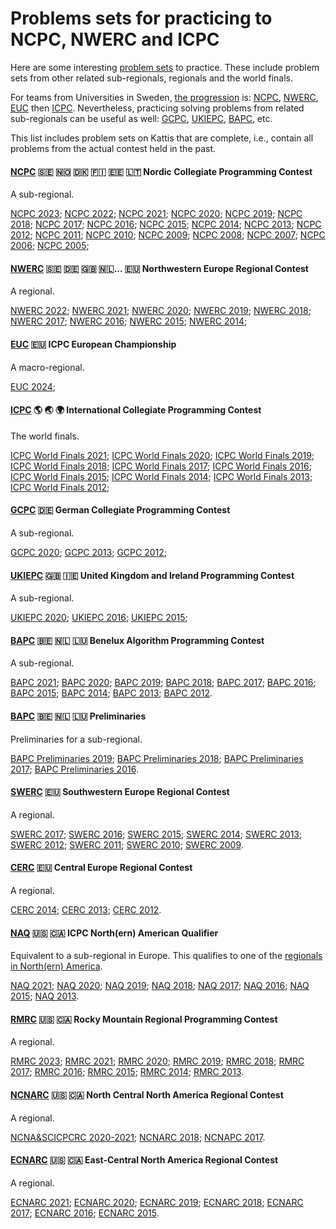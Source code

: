 Problems sets for practicing to NCPC, NWERC and ICPC
====================================================

Here are some interesting [problem sets] to practice.
These include problem sets from other related
sub-regionals, regionals and the world finals.

For teams from Universities in Sweden,
[the progression](ncpc.md) is: 
[NCPC], [NWERC], [EUC] then [ICPC].
Nevertheless, practicing solving problems from related sub-regionals
can be useful as well: [GCPC], [UKIEPC], [BAPC], etc.

This list includes problem sets on Kattis that are complete, i.e.,
contain all problems from the actual contest held in the past.


#### [NCPC] 🇸🇪 🇳🇴 🇩🇰 🇫🇮 🇪🇪 🇱🇹 Nordic Collegiate Programming Contest

A sub-regional.

[NCPC 2023];
[NCPC 2022];
[NCPC 2021];
[NCPC 2020];
[NCPC 2019];
[NCPC 2018];
[NCPC 2017];
[NCPC 2016];
[NCPC 2015];
[NCPC 2014];
[NCPC 2013];
[NCPC 2012];
[NCPC 2011];
[NCPC 2010];
[NCPC 2009];
[NCPC 2008];
[NCPC 2007];
[NCPC 2006];
[NCPC 2005];


#### [NWERC] 🇸🇪 🇩🇪 🇬🇧 🇳🇱... 🇪🇺 Northwestern Europe Regional Contest

A regional.

[NWERC 2022];
[NWERC 2021];
[NWERC 2020];
[NWERC 2019];
[NWERC 2018];
[NWERC 2017];
[NWERC 2016];
[NWERC 2015];
[NWERC 2014];


#### [EUC] 🇪🇺 ICPC European Championship

A macro-regional.

[EUC 2024];


#### [ICPC] 🌎 🌏 🌍 International Collegiate Programming Contest

The world finals.

[ICPC World Finals 2021];
[ICPC World Finals 2020];
[ICPC World Finals 2019];
[ICPC World Finals 2018];
[ICPC World Finals 2017];
[ICPC World Finals 2016];
[ICPC World Finals 2015];
[ICPC World Finals 2014];
[ICPC World Finals 2013];
[ICPC World Finals 2012];


#### [GCPC] 🇩🇪 German Collegiate Programming Contest

A sub-regional.

[GCPC 2020];
[GCPC 2013];
[GCPC 2012];


#### [UKIEPC] 🇬🇧 🇮🇪 United Kingdom and Ireland Programming Contest

A sub-regional.

[UKIEPC 2020];
[UKIEPC 2016];
[UKIEPC 2015];


#### [BAPC] 🇧🇪 🇳🇱 🇱🇺 Benelux Algorithm Programming Contest

A sub-regional.

[BAPC 2021];
[BAPC 2020];
[BAPC 2019];
[BAPC 2018];
[BAPC 2017];
[BAPC 2016];
[BAPC 2015];
[BAPC 2014];
[BAPC 2013];
[BAPC 2012].

#### [BAPC] 🇧🇪 🇳🇱 🇱🇺 Preliminaries

Preliminaries for a sub-regional.

[BAPC Preliminaries 2019];
[BAPC Preliminaries 2018];
[BAPC Preliminaries 2017];
[BAPC Preliminaries 2016].


#### [SWERC] 🇪🇺 Southwestern Europe Regional Contest

A regional.

[SWERC 2017];
[SWERC 2016];
[SWERC 2015];
[SWERC 2014];
[SWERC 2013];
[SWERC 2012];
[SWERC 2011];
[SWERC 2010];
[SWERC 2009].


#### [CERC] 🇪🇺 Central Europe Regional Contest

A regional.

[CERC 2014];
[CERC 2013];
[CERC 2012].


#### [NAQ] 🇺🇸 🇨🇦 ICPC North(ern) American Qualifier

Equivalent to a sub-regional in Europe.
This qualifies to one of the [regionals in North(ern) America].

[NAQ 2021];
[NAQ 2020];
[NAQ 2019];
[NAQ 2018];
[NAQ 2017];
[NAQ 2016];
[NAQ 2015];
[NAQ 2013].


#### [RMRC] 🇺🇸 🇨🇦 Rocky Mountain Regional Programming Contest

A regional.

[RMRC 2023];
[RMRC 2021];
[RMRC 2020];
[RMRC 2019];
[RMRC 2018];
[RMRC 2017];
[RMRC 2016];
[RMRC 2015];
[RMRC 2014];
[RMRC 2013].


#### [NCNARC] 🇺🇸 🇨🇦 North Central North America Regional Contest

A regional.

[NCNA&SCICPCRC 2020-2021];
[NCNARC 2018];
[NCNAPC 2017].


#### [ECNARC] 🇺🇸 🇨🇦 East-Central North America Regional Contest

A regional.

[ECNARC 2021];
[ECNARC 2020];
[ECNARC 2019];
[ECNARC 2018];
[ECNARC 2017];
[ECNARC 2016];
[ECNARC 2015].


[problem sets]: https://open.kattis.com/problem-sources/

[NCPC 2023]: https://open.kattis.com/problem-sources/Nordic%20Collegiate%20Programming%20Contest%20%28NCPC%29%202023?order=difficulty_data
[NCPC 2022]: https://open.kattis.com/problem-sources/Nordic%20Collegiate%20Programming%20Contest%20%28NCPC%29%202022?order=difficulty_data
[NCPC 2021]: https://open.kattis.com/problem-sources/Nordic%20Collegiate%20Programming%20Contest%20%28NCPC%29%202021?order=difficulty_data
[NCPC 2020]: https://open.kattis.com/problem-sources/Nordic%20Collegiate%20Programming%20Contest%20%28NCPC%29%202020?order=difficulty_data
[NCPC 2019]: https://open.kattis.com/problem-sources/Nordic%20Collegiate%20Programming%20Contest%20%28NCPC%29%202019?order=difficulty_data
[NCPC 2018]: https://open.kattis.com/problem-sources/Nordic%20Collegiate%20Programming%20Contest%20%28NCPC%29%202018?order=difficulty_data
[NCPC 2017]: https://open.kattis.com/problem-sources/Nordic%20Collegiate%20Programming%20Contest%20%28NCPC%29%202017?order=difficulty_data
[NCPC 2016]: https://open.kattis.com/problem-sources/Nordic%20Collegiate%20Programming%20Contest%20%28NCPC%29%202016?order=difficulty_data
[NCPC 2015]: https://open.kattis.com/problem-sources/Nordic%20Collegiate%20Programming%20Contest%20%28NCPC%29%202015?order=difficulty_data
[NCPC 2014]: https://open.kattis.com/problem-sources/Nordic%20Collegiate%20Programming%20Contest%20%28NCPC%29%202014?order=difficulty_data
[NCPC 2013]: https://open.kattis.com/problem-sources/Nordic%20Collegiate%20Programming%20Contest%20%28NCPC%29%202013?order=difficulty_data
[NCPC 2012]: https://open.kattis.com/problem-sources/Nordic%20Collegiate%20Programming%20Contest%20%28NCPC%29%202012?order=difficulty_data
[NCPC 2011]: https://open.kattis.com/problem-sources/Nordic%20Collegiate%20Programming%20Contest%20%28NCPC%29%202011?order=difficulty_data
[NCPC 2010]: https://open.kattis.com/problem-sources/Nordic%20Collegiate%20Programming%20Contest%20%28NCPC%29%202010?order=difficulty_data
[NCPC 2009]: https://open.kattis.com/problem-sources/Nordic%20Collegiate%20Programming%20Contest%20%28NCPC%29%202009?order=difficulty_data
[NCPC 2008]: https://open.kattis.com/problem-sources/Nordic%20Collegiate%20Programming%20Contest%20%28NCPC%29%202008?order=difficulty_data
[NCPC 2007]: https://open.kattis.com/problem-sources/Nordic%20Collegiate%20Programming%20Contest%20%28NCPC%29%202007?order=difficulty_data
[NCPC 2006]: https://open.kattis.com/problem-sources/Nordic%20Collegiate%20Programming%20Contest%20%28NCPC%29%202006?order=difficulty_data
[NCPC 2005]: https://open.kattis.com/problem-sources/Nordic%20Collegiate%20Programming%20Contest%20%28NCPC%29%202005?order=difficulty_data

[NWERC 2022]: https://open.kattis.com/problem-sources/Northwestern%20Europe%20Regional%20Contest%20(NWERC)%202022?order=difficulty_data
[NWERC 2021]: https://open.kattis.com/problem-sources/Northwestern%20Europe%20Regional%20Contest%20(NWERC)%202021?order=difficulty_data
[NWERC 2020]: https://open.kattis.com/problem-sources/Northwestern%20Europe%20Regional%20Contest%20(NWERC)%202020?order=difficulty_data
[NWERC 2019]: https://open.kattis.com/problem-sources/Northwestern%20Europe%20Regional%20Contest%20(NWERC)%202019?order=difficulty_data
[NWERC 2018]: https://open.kattis.com/problem-sources/Northwestern%20Europe%20Regional%20Contest%20(NWERC)%202018?order=difficulty_data
[NWERC 2017]: https://open.kattis.com/problem-sources/Northwestern%20Europe%20Regional%20Contest%20(NWERC)%202017?order=difficulty_data
[NWERC 2016]: https://open.kattis.com/problem-sources/Northwestern%20Europe%20Regional%20Contest%20(NWERC)%202016?order=difficulty_data
[NWERC 2015]: https://open.kattis.com/problem-sources/Northwestern%20Europe%20Regional%20Contest%20(NWERC)%202015?order=difficulty_data
[NWERC 2014]: https://open.kattis.com/problem-sources/Northwestern%20Europe%20Regional%20Contest%20(NWERC)%202014?order=difficulty_data

[EUC 2024]: https://euc.icpc.global/wp-content/uploads/2024/03/EUC2024_ProblemSet.pdf

[ICPC World Finals 2021]: https://open.kattis.com/problem-sources/ICPC%20World%20Finals%202021?order=difficulty_data
[ICPC World Finals 2020]: https://open.kattis.com/problem-sources/ICPC%20World%20Finals%202020?order=difficulty_data
[ICPC World Finals 2019]: https://open.kattis.com/problem-sources/ACM-ICPC%20World%20Finals%202019?order=difficulty_data
[ICPC World Finals 2018]: https://open.kattis.com/problem-sources/International%20Collegiate%20Programming%20Contest%20%28ACM-ICPC%29%20World%20Finals%202018?order=difficulty_data
[ICPC World Finals 2017]: https://open.kattis.com/problem-sources/International%20Collegiate%20Programming%20Contest%20%28ACM-ICPC%29%20World%20Finals%202017?order=difficulty_data
[ICPC World Finals 2016]: https://open.kattis.com/problem-sources/International%20Collegiate%20Programming%20Contest%20%28ACM-ICPC%29%20World%20Finals%202016?order=difficulty_data
[ICPC World Finals 2015]: https://open.kattis.com/problem-sources/International%20Collegiate%20Programming%20Contest%20%28ACM-ICPC%29%20World%20Finals%202015?order=difficulty_data
[ICPC World Finals 2014]: https://open.kattis.com/problem-sources/International%20Collegiate%20Programming%20Contest%20%28ACM-ICPC%29%20World%20Finals%202014?order=difficulty_data
[ICPC World Finals 2013]: https://open.kattis.com/problem-sources/International%20Collegiate%20Programming%20Contest%20%28ACM-ICPC%29%20World%20Finals%202013?order=difficulty_data
[ICPC World Finals 2012]: https://open.kattis.com/problem-sources/International%20Collegiate%20Programming%20Contest%20%28ACM-ICPC%29%20World%20Finals%202012?order=difficulty_data

[GCPC 2020]: https://open.kattis.com/problem-sources/German%20Collegiate%20Programming%20Contest%20%28GCPC%29%202020?order=difficulty_data
[GCPC 2013]: https://open.kattis.com/problem-sources/German%20Collegiate%20Programming%20Contest%20%28GCPC%29%202013?order=difficulty_data
[GCPC 2012]: https://open.kattis.com/problem-sources/German%20Collegiate%20Programming%20Contest%20%28GCPC%29%202012?order=difficulty_data

[UKIEPC 2020]: https://open.kattis.com/problem-sources/United%20Kingdom%20and%20Ireland%20Programming%20Contest%20%28UKIEPC%29%202020?order=difficulty_data
[UKIEPC 2016]: https://open.kattis.com/problem-sources/United%20Kingdom%20and%20Ireland%20Programming%20Contest%20%28UKIEPC%29%202016?order=difficulty_data
[UKIEPC 2015]: https://open.kattis.com/problem-sources/United%20Kingdom%20and%20Ireland%20Programming%20Contest%20%28UKIEPC%29%202015?order=difficulty_data

[BAPC 2021]: https://open.kattis.com/problem-sources/Benelux%20Algorithm%20Programming%20Contest%20%28BAPC%29%202021?order=difficulty_data
[BAPC 2020]: https://open.kattis.com/problem-sources/Benelux%20Algorithm%20Programming%20Contest%20%28BAPC%29%202020?order=difficulty_data
[BAPC 2019]: https://open.kattis.com/problem-sources/Benelux%20Algorithm%20Programming%20Contest%20%28BAPC%29%202019?order=difficulty_data
[BAPC 2018]: https://open.kattis.com/problem-sources/Benelux%20Algorithm%20Programming%20Contest%20%28BAPC%29%202018?order=difficulty_data
[BAPC 2017]: https://open.kattis.com/problem-sources/Benelux%20Algorithm%20Programming%20Contest%20%28BAPC%29%202017?order=difficulty_data
[BAPC 2016]: https://open.kattis.com/problem-sources/Benelux%20Algorithm%20Programming%20Contest%20%28BAPC%29%202016?order=difficulty_data
[BAPC 2015]: https://open.kattis.com/problem-sources/Benelux%20Algorithm%20Programming%20Contest%20%28BAPC%29%202015?order=difficulty_data
[BAPC 2014]: https://open.kattis.com/problem-sources/Benelux%20Algorithm%20Programming%20Contest%20%28BAPC%29%202014?order=difficulty_data
[BAPC 2013]: https://open.kattis.com/problem-sources/Benelux%20Algorithm%20Programming%20Contest%20%28BAPC%29%202013?order=difficulty_data
[BAPC 2012]: https://open.kattis.com/problem-sources/Benelux%20Algorithm%20Programming%20Contest%20%28BAPC%29%202012?order=difficulty_data

[BAPC preliminaries 2019]: https://open.kattis.com/problem-sources/Benelux%20Algorithm%20Programming%20Contest%20%28BAPC%29%20preliminaries%202019?order=difficulty_data
[BAPC preliminaries 2018]: https://open.kattis.com/problem-sources/Benelux%20Algorithm%20Programming%20Contest%20%28BAPC%29%20preliminaries%202018?order=difficulty_data
[BAPC preliminaries 2017]: https://open.kattis.com/problem-sources/Benelux%20Algorithm%20Programming%20Contest%20%28BAPC%29%20preliminaries%202017?order=difficulty_data
[BAPC preliminaries 2016]: https://open.kattis.com/problem-sources/Benelux%20Algorithm%20Programming%20Contest%20%28BAPC%29%20preliminaries%202016?order=difficulty_data

[SWERC 2017]: https://open.kattis.com/problem-sources/Southwestern%20Europe%20Regional%20Contest%20%28SWERC%29%202017?order=difficulty_data
[SWERC 2016]: https://open.kattis.com/problem-sources/Southwestern%20Europe%20Regional%20Contest%20%28SWERC%29%202016?order=difficulty_data
[SWERC 2015]: https://open.kattis.com/problem-sources/Southwestern%20Europe%20Regional%20Contest%20%28SWERC%29%202015?order=difficulty_data
[SWERC 2014]: https://open.kattis.com/problem-sources/Southwestern%20Europe%20Regional%20Contest%20%28SWERC%29%202014?order=difficulty_data
[SWERC 2013]: https://open.kattis.com/problem-sources/Southwestern%20Europe%20Regional%20Contest%20%28SWERC%29%202013?order=difficulty_data
[SWERC 2012]: https://open.kattis.com/problem-sources/Southwestern%20Europe%20Regional%20Contest%20%28SWERC%29%202012?order=difficulty_data
[SWERC 2011]: https://open.kattis.com/problem-sources/Southwestern%20Europe%20Regional%20Contest%20%28SWERC%29%202011?order=difficulty_data
[SWERC 2010]: https://open.kattis.com/problem-sources/Southwestern%20Europe%20Regional%20Contest%20%28SWERC%29%202010?order=difficulty_data
[SWERC 2009]: https://open.kattis.com/problem-sources/Southwestern%20Europe%20Regional%20Contest%20%28SWERC%29%202009?order=difficulty_data

[CERC 2016]: https://open.kattis.com/problem-sources/Central%20Europe%20Regional%20Contest%20%28CERC%29%202016?order=difficulty_data
[CERC 2015]: https://open.kattis.com/problem-sources/Central%20Europe%20Regional%20Contest%20%28CERC%29%202015?order=difficulty_data
[CERC 2014]: https://open.kattis.com/problem-sources/Central%20Europe%20Regional%20Contest%20%28CERC%29%202014?order=difficulty_data
[CERC 2013]: https://open.kattis.com/problem-sources/Central%20Europe%20Regional%20Contest%20%28CERC%29%202013?order=difficulty_data
[CERC 2012]: https://open.kattis.com/problem-sources/Central%20Europe%20Regional%20Contest%20%28CERC%29%202012?order=difficulty_data

[NAQ 2021]: https://open.kattis.com/problem-sources/2021%20ICPC%20North%20American%20Qualifier%20Contest%20%28Jan%202022%29?order=difficulty_data
[NAQ 2020]: https://open.kattis.com/problem-sources/2020%20ICPC%20North%20American%20Qualifier%20Contest?order=difficulty_data
[NAQ 2019]: https://open.kattis.com/problem-sources/2019%20ICPC%20North%20American%20Qualifier%20Contest?order=difficulty_data
[NAQ 2018]: https://open.kattis.com/problem-sources/2018%20ICPC%20North%20American%20Qualifier%20Contest?order=difficulty_data
[NAQ 2017]: https://open.kattis.com/problem-sources/2017%20ICPC%20North%20American%20Qualifier%20Contest?order=difficulty_data
[NAQ 2016]: https://open.kattis.com/problem-sources/2016%20ICPC%20North%20American%20Qualifier%20Contest?order=difficulty_data
[NAQ 2015]: https://open.kattis.com/problem-sources/2015%20ICPC%20North%20American%20Qualifier%20Contest?order=difficulty_data
[NAQ 2013]: https://open.kattis.com/problem-sources/2013%20ACM-ICPC%20North%20American%20Qualifier?order=difficulty_data

[RMRC 2023]: https://open.kattis.com/problem-sources/Rocky%20Mountain%20Regional%20Programming%20Contest%202023?order=difficulty_data
[RMRC 2021]: https://open.kattis.com/problem-sources/Rocky%20Mountain%20Regional%20Programming%20Contest%202021?order=difficulty_data
[RMRC 2020]: https://open.kattis.com/problem-sources/Rocky%20Mountain%20Regional%20Programming%20Contest%202020?order=difficulty_data
[RMRC 2019]: https://open.kattis.com/problem-sources/Rocky%20Mountain%20Regional%20Programming%20Contest%202019?order=difficulty_data
[RMRC 2018]: https://open.kattis.com/problem-sources/Rocky%20Mountain%20Regional%20Programming%20Contest%202018?order=difficulty_data
[RMRC 2017]: https://open.kattis.com/problem-sources/Rocky%20Mountain%20Regional%20Contest%20%28RMRC%29%202017?order=difficulty_data
[RMRC 2016]: https://open.kattis.com/problem-sources/Rocky%20Mountain%20Regional%20Contest%20%28RMRC%29%202016?order=difficulty_data
[RMRC 2015]: https://open.kattis.com/problem-sources/Rocky%20Mountain%20Regional%20Contest%20%28RMRC%29%202015?order=difficulty_data
[RMRC 2014]: https://open.kattis.com/problem-sources/Rocky%20Mountain%20Regional%20Contest%20%28RMRC%29%202014?order=difficulty_data
[RMRC 2013]: https://open.kattis.com/problem-sources/Rocky%20Mountain%20Regional%20Contest%20%28RMRC%29%202013?order=difficulty_data

[NCNA&SCICPCRC 2020-2021]: https://open.kattis.com/problem-sources/2020-2021%20North%20Central%20North%20America%20and%20Southern%20California%20ICPC%20Regional%20Contest?order=difficulty_data
[NCNARC 2018]: https://open.kattis.com/problem-sources/2018%20ACM-ICPC%20North%20Central%20North%20America%20Regional%20Contest?order=difficulty_data
[NCNAPC 2017]: https://open.kattis.com/problem-sources/2017%20ACM%20ICPC%20North%20Central%20North%20America%20Regional%20Contest?order=difficulty_data

[ECNARC 2021]: https://open.kattis.com/problem-sources/2021%20ICPC%20East-Central%20NA%20Regional%20Contest?order=difficulty_data
[ECNARC 2020]: https://open.kattis.com/problem-sources/2020%20ICPC%20East-Central%20NA%20Regional%20Contest?order=difficulty_data
[ECNARC 2019]: https://open.kattis.com/problem-sources/2019%20ICPC%20East-Central%20NA%20Regional%20Contest?order=difficulty_data
[ECNARC 2018]: https://open.kattis.com/problem-sources/2018%20ICPC%20East-Central%20NA%20Regional%20Contest?order=difficulty_data
[ECNARC 2017]: https://open.kattis.com/problem-sources/2017%20ICPC%20East-Central%20NA%20Regional%20Contest?order=difficulty_data
[ECNARC 2016]: https://open.kattis.com/problem-sources/2016%20ICPC%20East-Central%20NA%20Regional%20Contest?order=difficulty_data
[ECNARC 2015]: https://open.kattis.com/problem-sources/2015%20ICPC%20East-Central%20NA%20Regional%20Contest?order=difficulty_data

[NCPC]: https://nordic.icpc.io/
[Nordic Collegiate Programming Contest (NCPC)]: https://nordic.icpc.io/
[NWERC]: https://nwerc.eu/
[EUC]: https://euc.icpc.global/
[ICPC]: https://icpc.global/
[BAPC]: https://bapc.eu/
[UKIEPC]: http://ukiepc.info/
[GCPC]: https://gcpc.nwerc.eu/
[SWERC]: https://swerc.eu/
[CERC]: https://cerc.acm.si/
[NAQ]: https://na.icpc.global/naq/
[RMRC]: https://rocky.icpc.io/
[NCNARC]: https://na.icpc.global/ncna/
[ECNARC]: https://na.icpc.global/ecna/
[regionals in North(ern) America]: https://na.icpc.global/regionals/
